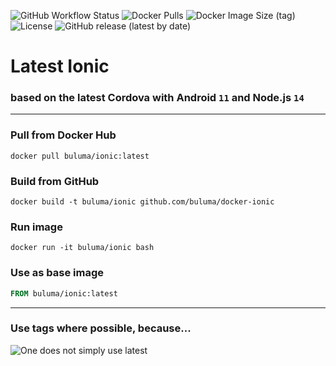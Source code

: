 ![GitHub Workflow Status](https://img.shields.io/github/workflow/status/buluma/docker-ionic/Docker%20Image?style=for-the-badge)
![Docker Pulls](https://img.shields.io/docker/pulls/buluma/docker-ionic?style=for-the-badge)
![Docker Image Size (tag)](https://img.shields.io/docker/image-size/buluma/docker-ionic/latest?style=for-the-badge)
![License](https://img.shields.io/github/license/buluma/docker-ionic?style=for-the-badge)
![GitHub release (latest by date)](https://img.shields.io/github/v/release/buluma/docker-ionic?style=for-the-badge)

# Latest Ionic

### based on the latest Cordova with Android `11` and Node.js `14`

---

### Pull from Docker Hub

```
docker pull buluma/ionic:latest
```

### Build from GitHub

```
docker build -t buluma/ionic github.com/buluma/docker-ionic
```

### Run image

```
docker run -it buluma/ionic bash
```

### Use as base image

```Dockerfile
FROM buluma/ionic:latest
```

---

### Use tags where possible, because...

![One does not simply use latest](https://i.imgflip.com/1fgwxr.jpg)
